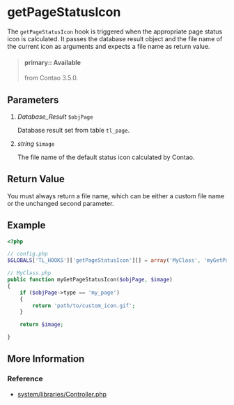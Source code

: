 # getPageStatusIcon

The `getPageStatusIcon` hook is triggered when the appropriate page status icon 
is calculated. It passes the database result object and the file name of the 
current icon as arguments and expects a file name as return value. 

> #### primary:: Available   
> from Contao 3.5.0.


## Parameters

1. *Database_Result* `$objPage`

	Database result set from table `tl_page`.

2. *string* `$image`

	The file name of the default status icon calculated by Contao.


## Return Value

You must always return a file name, which can be either a custom file name or 
the unchanged second parameter. 


## Example

```php
<?php

// config.php
$GLOBALS['TL_HOOKS']['getPageStatusIcon'][] = array('MyClass', 'myGetPageStatusIcon');

// MyClass.php
public function myGetPageStatusIcon($objPage, $image)
{
    if ($objPage->type == 'my_page')
    {
        return 'path/to/custom_icon.gif';
    }

    return $image;

}
```


## More Information


### Reference

- [system/libraries/Controller.php](https://github.com/contao/core/blob/3.5.0/system/modules/core/library/Contao/Controller.php#L608)
